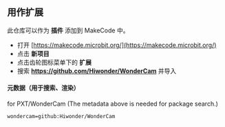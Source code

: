 

## 用作扩展

此仓库可以作为 **插件** 添加到 MakeCode 中。

* 打开 [https://makecode.microbit.org/](https://makecode.microbit.org/)
* 点击 **新项目**
* 点击齿轮图标菜单下的 **扩展**
* 搜索 **https://github.com/Hiwonder/WonderCam** 并导入


#### 元数据（用于搜索、渲染）

for PXT/WonderCam
(The metadata above is needed for package search.)

```package
wondercam=github:Hiwonder/WonderCam
```
